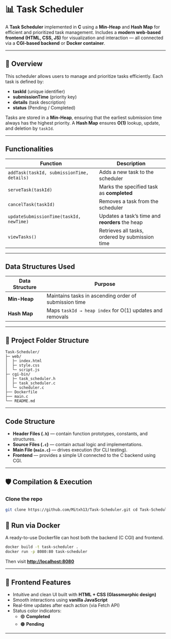 # 📊 Task Scheduler

A **Task Scheduler** implemented in **C** using a **Min-Heap** and **Hash Map** for efficient and prioritized task management.
Includes a **modern web-based frontend (HTML, CSS, JS)** for visualization and interaction — all connected via a **CGI-based backend** or **Docker container**.

---

## 🚀 Overview

This scheduler allows users to manage and prioritize tasks efficiently.
Each task is defined by:

* **taskId** (unique identifier)
* **submissionTime** (priority key)
* **details** (task description)
* **status** (Pending / Completed)

Tasks are stored in a **Min-Heap**, ensuring that the earliest submission time always has the highest priority.
A **Hash Map** ensures **O(1)** lookup, update, and deletion by `taskId`.

---

##  Functionalities

| Function                                   | Description                                     |
| ------------------------------------------ | ----------------------------------------------- |
| `addTask(taskId, submissionTime, details)` | Adds a new task to the scheduler                |
| `serveTask(taskId)`                        | Marks the specified task as **completed**       |
| `cancelTask(taskId)`                       | Removes a task from the scheduler               |
| `updateSubmissionTime(taskId, newTime)`    | Updates a task’s time and **reorders** the heap |
| `viewTasks()`                              | Retrieves all tasks, ordered by submission time |

---

## Data Structures Used

| Data Structure | Purpose                                                  |
| -------------- | -------------------------------------------------------- |
| **Min-Heap**   | Maintains tasks in ascending order of submission time    |
| **Hash Map**   | Maps `taskId → heap index` for O(1) updates and removals |

---

## 📁 Project Folder Structure

```
Task-Scheduler/
├─ web/
│  ├─ index.html
│  ├─ style.css
│  └─ script.js
├─ cgi-bin/
│  ├─ task_scheduler.h
│  ├─ task_scheduler.c
│  └─ scheduler.c
├── Dockerfile
├── main.c                   
└── README.md              

```

---

##  Code Structure

* **Header Files (`.h`)** — contain function prototypes, constants, and structures.
* **Source Files (`.c`)** — contain actual logic and implementations.
* **Main File (`main.c`)** — drives execution (for CLI testing).
* **Frontend** — provides a simple UI connected to the C backend using CGI.
---

## 🛡️ Compilation & Execution
### Clone the repo
```bash 
git clone https://github.com/Mitxh13/Task-Scheduler.git cd Task-Scheduler
```
## 🐳 Run via Docker

A ready-to-use Dockerfile can host both the backend (C CGI) and frontend.

```bash
docker build -t task-scheduler .
docker run -p 8080:80 task-scheduler
```
Then visit **[http://localhost:8080](http://localhost:8080)**

---
## 🎨 Frontend Features
* Intuitive and clean UI built with **HTML + CSS (Glassmorphic design)**
* Smooth interactions using **vanilla JavaScript**
* Real-time updates after each action (via Fetch API)
* Status color indicators:
  * 🟢 **Completed**
  * 🟠 **Pending**

---
